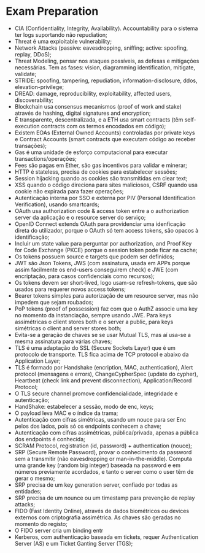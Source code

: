 # Exam Preparation

- CIA (Confidentiality, Integrity, Availability). Accountability para o sistema ter logs suportando não repudiation;
- Threat é uma exploitable vulnerability;
- Network Attacks (passive: eavesdropping, sniffing; active: spoofing, replay, DDoS);
- Threat Modeling, pensar nos ataques possíveis, as defesas e mitigações necessárias. Tem as fases: vision, diagramming identification, mitigate, validate;
- STRIDE: spoofing, tampering, repudiation, information-disclosure, ddos, elevation-privilege;
- DREAD: damage, reproducibility, exploitability, affected users, discoverability;
- Blockchain usa consensus mecanismos (proof of work and stake) através de hashing, digital signatures and encryption;
- É transparente, descentralizada, e a ETH usa smart contracts (têm self-execution contracts com os termos encodados em código);
- Existem EOAs (External Owned Accounts) controladas por private keys e Contract Accounts (smart contracts que executam código ao receber transações);
- Gas é uma unidade de esforço computacional para executar transactions/operações;
- Fees são pagas em Ether, são gas incentivos para validar e minerar;
- HTTP é stateless, precisa de cookies para estabelecer sessões;
- Session hijacking quando as cookies são transmitidas em clear text;
- XSS quando o código direciona para sites maliciosos, CSRF quando usa cookie não expirada para fazer operações;
- Autenticação interna por SSO e externa por PIV (Personal Identification Verification), usando smartcards;
- OAuth usa authorization code & access token entre a o authorization server da aplicação e o resource server do serviço;
- OpenID Connect extends OAuth para providenciar uma idenficação direta do utilizador, porque o OAuth só tem access tokens, são opacos à identificação;
- Incluir um state value para perguntar por authorization, and Proof Key for Code Exchange (PKCE) porque o session token pode ficar na cache;
- Os tokens possuem source e targets que podem ser definidos;
- JWT são Json Tokens, JWS (com assinatura, usada em APPs porque assim facilmente os end-users conseguirem check) e JWE (com encriptação, para casos confidenciais como recursos);
- Os tokens devem ser short-lived, logo usam-se refresh-tokens, que são usados para requerer novos access tokens;
- Bearer tokens simples para autorização de um resource server, mas não impedem que sejam roubados;
- PoP tokens (proof of possession) faz com que o AuthZ associe uma key no momento da instanciação, sempre usando JWE. Para keys assimétricas o client stores both e o server a public, para keys simétricas o client and server stores both;
- Evita-se a geração de chaves se se usar Mutual TLS, mas aí usa-se a mesma assinatura para várias chaves;
- TLS é uma adaptação do SSL (Secure Sockets Layer) que é um protocolo de transporte. TLS fica acima de TCP protocol e abaixo da Application Layer;
- TLS é formado por Handshake (encription, MAC, authentication), Alert protocol (mensagens e errors), ChangeCypherSpec (update do cypher), Heartbeat (check link and prevent disconnection), Application/Record Protocol;
- O TLS secure channel promove confidencialidade, integridade e autenticação;
- HandShake: estabelecer a sessão, modo de enc, keys;
- O payload leva MAC e o índice da trama;
- Autenticação com cifras simétricas, usando um nouce para ser Enc pelos dos lados, pois só os endpoints conhecem a chave;
- Autenticação com cifras assimétricas, pública/privada, apenas a pública dos endpoints é conhecida;
- SCRAM Protocol, registration (id, password) + authentication (nouce);
- SRP (Secure Remote Password), provar o conhecimento da password sem a transmitir (não eavesdropping or man-in-the-middle). Computa uma grande key (random big integer) baseada na password e em números previamente acordados, e tanto o server como o user têm de gerar o mesmo;
- SRP precisa de um key generation server, confiado por todas as entidades;
- SRP precisa de um nounce ou um timestamp para prevenção de replay attacks;
- FIDO (Fast Identity Online), através de dados biométricos ou devices externos com criptografia assimétrica. As chaves são geradas no momento do registo;
- O FIDO server cria um binding entr
- Kerberos, com authenticação baseada em tickets, requer Authentication Server (AS) e um Ticket Ganting Server (TGS);
